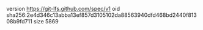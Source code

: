 version https://git-lfs.github.com/spec/v1
oid sha256:2e4d346c13abba13ef857d3105102da88563940dfd468bd2440f81308b9fd711
size 5869
